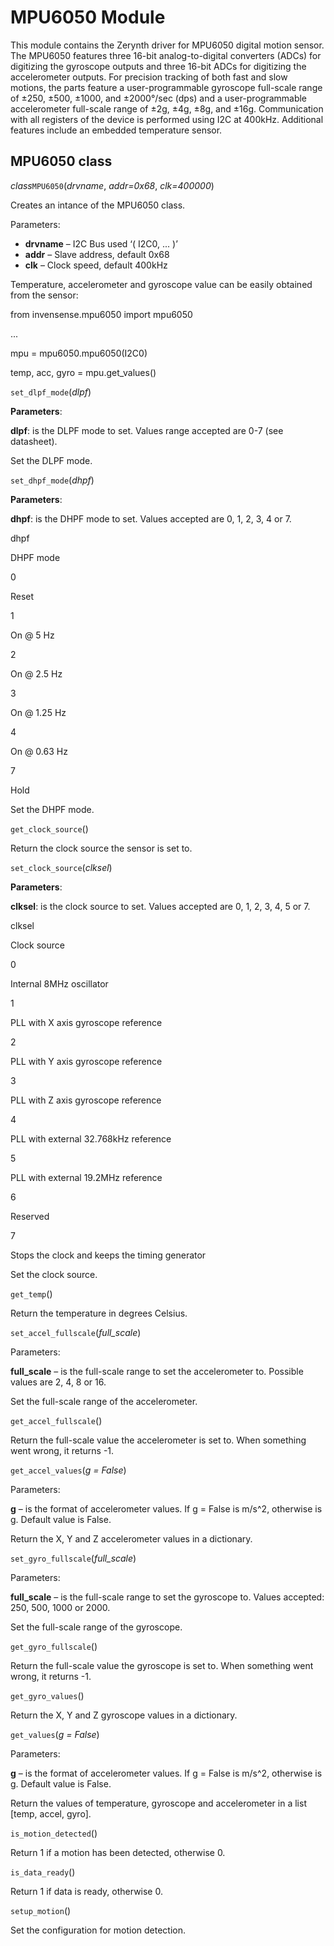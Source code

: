 # MPU6050 Module

This module contains the Zerynth driver for MPU6050 digital motion sensor. The MPU6050 features three 16-bit analog-to-digital converters (ADCs) for digitizing the gyroscope outputs and three 16-bit ADCs for digitizing the accelerometer outputs. For precision tracking of both fast and slow motions, the parts feature a user-programmable gyroscope full-scale range of ±250, ±500, ±1000, and ±2000°/sec (dps) and a user-programmable accelerometer full-scale range of ±2g, ±4g, ±8g, and ±16g. Communication with all registers of the device is performed using I2C at 400kHz. Additional features include an embedded temperature sensor.

## MPU6050 class

_class_`MPU6050`(_drvname_,  _addr=0x68_,  _clk=400000_)

Creates an intance of the MPU6050 class.

Parameters:

-   **drvname**  – I2C Bus used ‘( I2C0, ... )’
-   **addr**  – Slave address, default 0x68
-   **clk**  – Clock speed, default 400kHz

Temperature, accelerometer and gyroscope value can be easily obtained from the sensor:

from invensense.mpu6050 import mpu6050

...

mpu = mpu6050.mpu6050(I2C0)

temp, acc, gyro = mpu.get_values()

`set_dlpf_mode`(_dlpf_)

**Parameters**:

**dlpf**: is the DLPF mode to set. Values range accepted are 0-7 (see datasheet).

Set the DLPF mode.

`set_dhpf_mode`(_dhpf_)

**Parameters**:

**dhpf**: is the DHPF mode to set. Values accepted are 0, 1, 2, 3, 4 or 7.

dhpf

DHPF mode

0

Reset

1

On @ 5 Hz

2

On @ 2.5 Hz

3

On @ 1.25 Hz

4

On @ 0.63 Hz

7

Hold

Set the DHPF mode.

`get_clock_source`()

Return the clock source the sensor is set to.

`set_clock_source`(_clksel_)

**Parameters**:

**clksel**: is the clock source to set. Values accepted are 0, 1, 2, 3, 4, 5 or 7.

clksel

Clock source

0

Internal 8MHz oscillator

1

PLL with X axis gyroscope reference

2

PLL with Y axis gyroscope reference

3

PLL with Z axis gyroscope reference

4

PLL with external 32.768kHz reference

5

PLL with external 19.2MHz reference

6

Reserved

7

Stops the clock and keeps the timing generator

Set the clock source.

`get_temp`()

Return the temperature in degrees Celsius.

`set_accel_fullscale`(_full_scale_)

Parameters:

**full_scale**  – is the full-scale range to set the accelerometer to. Possible values are 2, 4, 8 or 16.

Set the full-scale range of the accelerometer.

`get_accel_fullscale`()

Return the full-scale value the accelerometer is set to. When something went wrong, it returns -1.

`get_accel_values`(_g = False_)

Parameters:

**g**  – is the format of accelerometer values. If g = False is m/s^2, otherwise is g. Default value is False.

Return the X, Y and Z accelerometer values in a dictionary.

`set_gyro_fullscale`(_full_scale_)

Parameters:

**full_scale**  – is the full-scale range to set the gyroscope to. Values accepted: 250, 500, 1000 or 2000.

Set the full-scale range of the gyroscope.

`get_gyro_fullscale`()

Return the full-scale value the gyroscope is set to. When something went wrong, it returns -1.

`get_gyro_values`()

Return the X, Y and Z gyroscope values in a dictionary.

`get_values`(_g = False_)

Parameters:

**g**  – is the format of accelerometer values. If g = False is m/s^2, otherwise is g. Default value is False.

Return the values of temperature, gyroscope and accelerometer in a list [temp, accel, gyro].

`is_motion_detected`()

Return 1 if a motion has been detected, otherwise 0.

`is_data_ready`()

Return 1 if data is ready, otherwise 0.

`setup_motion`()

Set the configuration for motion detection.
<!--stackedit_data:
eyJoaXN0b3J5IjpbMTI1NjE5OTE4XX0=
-->
